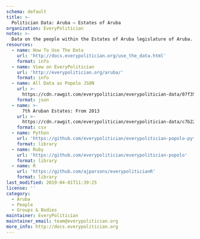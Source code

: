 ```yaml
---
schema: default
title: >-
  Politician Data: Aruba — Estates of Aruba
organization: EveryPolitician
notes: >-
  Data on the people within the Estates of Aruba legislature of Aruba.
resources:
  - name: How To Use The Data
    url: 'http://docs.everypolitician.org/use_the_data.html'
    format: info
  - name: View on EveryPolitician
    url: 'http://everypolitician.org/aruba/'
    format: info
  - name: All Data as Popolo JSON
    url: >-
      https://cdn.rawgit.com/everypolitician/everypolitician-data/07f3522c40fefc7c9700ef1dcff17c28467231f1/data/Aruba/Estates/ep-popolo-v1.0.json
    format: json
  - name: >-
      7th Aruban Estates: From 2013
    url: >-
      https://cdn.rawgit.com/everypolitician/everypolitician-data/c7b22b88e4bce07fdb067e8275c7ddd33cb839d0/data/Aruba/Estates/term-7.csv
    format: csv
  - name: Python
    url: 'https://github.com/everypolitician/everypolitician-popolo-python'
    format: library
  - name: Ruby
    url: 'https://github.com/everypolitician/everypolitician-popolo'
    format: library
  - name: R
    url: 'https://github.com/ajparsons/everypoliticianR'
    format: library
last_modified: 2019-04-01T11:39:25
license: ''
category:
  - Aruba
  - People
  - Groups & Bodies
maintainer: EveryPolitician
maintainer_email: team@everypolitician.org
more_info: http://docs.everypolitician.org
---
```


